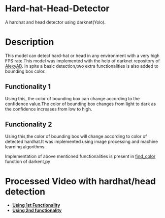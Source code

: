 # Hard-hat-Head-Detector
A hardhat and head detector using darknet(Yolo).

# Description
This model can detect hard-hat or head in any environment with a very high FPS rate.This model was implemented with the help of darknet repository of [AlexyAB](https://github.com/AlexeyAB). In spite a basic detection,two extra functionalities is also added to bounding box color.

## Functionality 1
Using this, the color of bounding box can change according to the confidence value.The color of bounding box changes from light to dark as the confidence increases from low to high.

## Functionality 2
Using this,the color of bounding box will change according to color of detected hardhat.It was implemented using image processing and machine learning algorithms.

Implementation of above mentioned functionalities is present in [find_color](https://github.com/Sauravpandey98/Hard-hat-and-Head-Detector/blob/e055bb84205a14c7db4b47192dc50c3221f7416f/darknet/darknet.py#L87) function of darkent,py

# Processed Video with hardhat/head detection

* [**Using 1st Functionality**](https://drive.google.com/file/d/1_YcGGgncHQuYGt_fQBo2yv2BurqJ1s53/view?usp=sharing)
* [**Using 2nd functionality**](https://drive.google.com/file/d/1VEh_onQwGfvAPuIF4yGIrZFrOTQSXz4O/view?usp=sharing)


